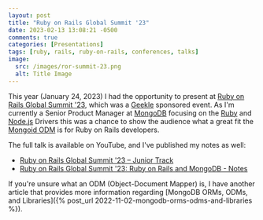 ```yaml
---
layout: post
title: "Ruby on Rails Global Summit '23"
date: 2023-02-13 13:08:21 -0500
comments: true
categories: [Presentations]
tags: [ruby, rails, ruby-on-rails, conferences, talks]
image:
  src: /images/ror-summit-23.png
  alt: Title Image
---
```


This year (January 24, 2023) I had the opportunity to present at [Ruby on Rails Global Summit '23](https://geekle.us/schedule/ruby), which was a [Geekle](https://geekle.us/) sponsored event. As I'm currently a Senior Product Manager at [MongoDB](https://www.mongodb.com/) focusing on the [Ruby](https://www.mongodb.com/docs/ruby-driver/current/) and [Node.js](https://www.mongodb.com/docs/drivers/node/current/) Drivers this was a chance to show the audience what a great fit the [Mongoid ODM](https://www.mongodb.com/docs/mongoid/current/) is for Ruby on Rails developers.

The full talk is available on YouTube, and I've published my notes as well:
* [Ruby on Rails Global Summit '23 – Junior Track](https://www.youtube.com/live/UCdVBOJI3Ow?feature=share&t=17876)
* [Ruby on Rails Global Summit '23: Ruby on Rails and MongoDB - Notes](https://gist.github.com/alexbevi/e25f0214c1d131db27043e38fc5069d3)

If you're unsure what an ODM (Object-Document Mapper) is, I have another article that provides more information regarding [MongoDB ORMs, ODMs, and Libraries]({% post_url 2022-11-02-mongodb-orms-odms-and-libraries %}).